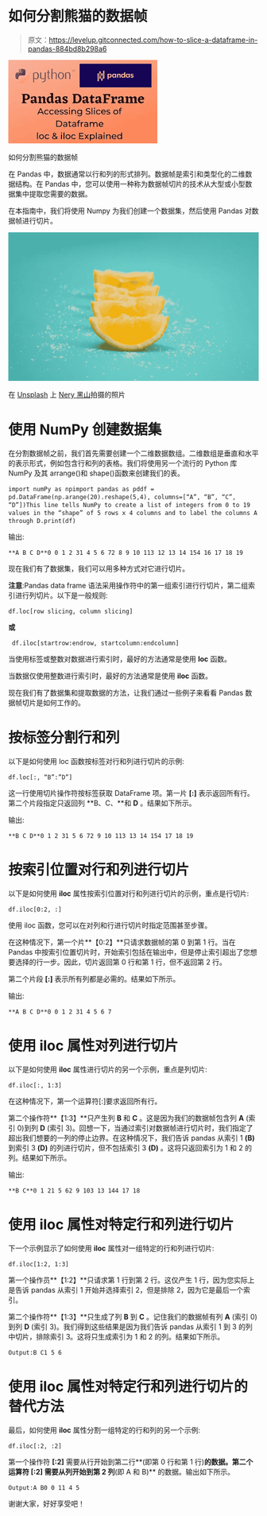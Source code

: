 # 如何分割熊猫的数据帧

> 原文：<https://levelup.gitconnected.com/how-to-slice-a-dataframe-in-pandas-884bd8b298a6>

![](img/07c70ffe60b084f5e8e3f38f8a44f7bb.png)

如何分割熊猫的数据帧

在 Pandas 中，数据通常以行和列的形式排列。数据帧是索引和类型化的二维数据结构。在 Pandas 中，您可以使用一种称为数据帧切片的技术从大型或小型数据集中提取您需要的数据。

在本指南中，我们将使用 Numpy 为我们创建一个数据集，然后使用 Pandas 对数据帧进行切片。

![](img/59f9ede3a7b426da700be8f7e2457dfb.png)

在 [Unsplash](https://unsplash.com?utm_source=medium&utm_medium=referral) 上 [Nery 黑山](https://unsplash.com/@neryfabiola_?utm_source=medium&utm_medium=referral)拍摄的照片

# 使用 NumPy 创建数据集

在分割数据帧之前，我们首先需要创建一个二维数据数组。二维数组是垂直和水平的表示形式，例如包含行和列的表格。我们将使用另一个流行的 Python 库 NumPy 及其 arrange()和 shape()函数来创建我们的表。

```
import numPy as npimport pandas as pddf = pd.DataFrame(np.arange(20).reshape(5,4), columns=[“A”, “B”, “C”, “D”])This line tells NumPy to create a list of integers from 0 to 19 values in the “shape” of 5 rows x 4 columns and to label the columns A through D.print(df)
```

输出:

```
**A B C D**0 0 1 2 31 4 5 6 72 8 9 10 113 12 13 14 154 16 17 18 19
```

现在我们有了数据集，我们可以用多种方式对它进行切片。

**注意**:Pandas data frame 语法采用操作符中的第一组索引进行行切片，第二组索引进行列切片。以下是一般规则:

```
df.loc[row slicing, column slicing]
```

**或**

```
 df.iloc[startrow:endrow, startcolumn:endcolumn]
```

当使用标签或整数对数据进行索引时，最好的方法通常是使用 **loc** 函数。

当数据仅使用整数进行索引时，最好的方法通常是使用 **iloc** 函数。

现在我们有了数据集和提取数据的方法，让我们通过一些例子来看看 Pandas 数据帧切片是如何工作的。

# 按标签分割行和列

以下是如何使用 loc 函数按标签对行和列进行切片的示例:

```
df.loc[:, “B”:”D”]
```

这一行使用切片操作符按标签获取 DataFrame 项。第一片 **[:]** 表示返回所有行。第二个片段指定只返回列 **B、C、**和 **D** 。结果如下所示。

输出:

```
**B C D**0 1 2 31 5 6 72 9 10 113 13 14 154 17 18 19
```

# 按索引位置对行和列进行切片

以下是如何使用 **iloc** 属性按索引位置对行和列进行切片的示例，重点是行切片:

```
df.iloc[0:2, :]
```

使用 iloc 函数，您可以在对列和行进行切片时指定范围甚至步骤。

在这种情况下，第一个片**【0:2】**只请求数据帧的第 0 到第 1 行。当在 Pandas 中按索引位置切片时，开始索引包括在输出中，但是停止索引超出了您想要选择的行一步。因此，切片返回第 0 行和第 1 行，但不返回第 2 行。

第二个片段 **[:]** 表示所有列都是必需的。结果如下所示。

输出:

```
**A B C D**0 0 1 2 31 4 5 6 7
```

# 使用 iloc 属性对列进行切片

以下是如何使用 **iloc** 属性进行切片的另一个示例，重点是列切片:

```
df.iloc[:, 1:3]
```

在这种情况下，第一个运算符[:]要求返回所有行。

第二个操作符**【1:3】**只产生列 **B** 和 **C** 。这是因为我们的数据帧包含列 **A** (索引 0)到列 **D** (索引 3)。回想一下，当通过索引对数据帧进行切片时，我们指定了超出我们想要的一列的停止边界。在这种情况下，我们告诉 pandas 从索引 1 **(B)** 到索引 3 **(D)** 的列进行切片，但不包括索引 3 **(D)** 。这将只返回索引为 1 和 2 的列。结果如下所示。

输出:

```
**B C**0 1 21 5 62 9 103 13 144 17 18
```

# 使用 iloc 属性对特定行和列进行切片

下一个示例显示了如何使用 **iloc** 属性对一组特定的行和列进行切片:

```
df.iloc[1:2, 1:3]
```

第一个操作员**【1:2】**只请求第 1 行到第 2 行。这仅产生 1 行，因为您实际上是告诉 pandas 从索引 1 开始并选择索引 2，但是排除 2，因为它是最后一个索引。

第二个操作符**【1:3】**只生成了列 **B** 到 **C** 。记住我们的数据帧有列 **A** (索引 0)到列 **D** (索引 3)。我们得到这些结果是因为我们告诉 pandas 从索引 1 到 3 的列中切片，排除索引 3。这将只生成索引为 1 和 2 的列。结果如下所示。

```
Output:B C1 5 6
```

# 使用 iloc 属性对特定行和列进行切片的替代方法

最后，如何使用 **iloc** 属性分割一组特定的行和列的另一个示例:

```
df.iloc[:2, :2]
```

第一个操作符 **[:2]** 需要从行开始到第二行**(即第 0 行和第 1 行)**的数据。第二个运算符 **[:2]** 需要从列开始到第 2 列**(即 A 和 B)** 的数据。输出如下所示。

```
Output:A B0 0 11 4 5
```

谢谢大家，好好享受吧！